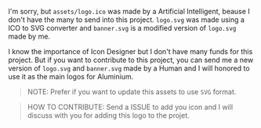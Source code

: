 I'm sorry, but `assets/logo.ico` was made by a Artificial Intelligent, beause I don't have the many to send into this project. `logo.svg` was made using a ICO to SVG converter and `banner.svg` is a modified version of `logo.svg` made by me.

I know the importance of Icon Designer but I don't have many funds for this project. But if you want to contribute to this project, you can send me a new version of `logo.svg` and `banner.svg` made by a Human and I will honored to use it as the main logos for Aluminium.

> NOTE: Prefer if you want to update this assets to use `SVG` format.

> HOW TO CONTRIBUTE: Send a ISSUE to add you icon and I will discuss with you for adding this logo to the projet.